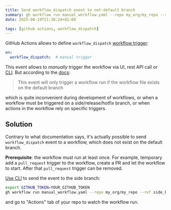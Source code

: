 ```yaml
---
title: Send workflow_dispatch event to not-default branch
summary: gh workflow run manual_workflow.yaml --repo my_org/my_repo --ref side_branch  # will be shown on a post card on the main page
date: 2025-08-19T21:38:24+02:00

tags: [github actions, workflow_dispatch]
---
```


GitHub Actions allows to define `workflow_dispatch`
[workflow trigger](https://docs.github.com/en/actions/reference/workflows-and-actions/events-that-trigger-workflows#workflow_dispatch):

```yaml
on:
  workflow_dispatch:  # manual trigger
```

This event allows to _manually_ trigger the workflow via UI, rest API call or [CLI](https://cli.github.com/manual/gh_workflow_run).
But according to the [docs](https://docs.github.com/en/actions/reference/workflows-and-actions/events-that-trigger-workflows#workflow_dispatch):

> This event will only trigger a workflow run if the workflow file exists on the default branch

which is quite inconvenient during development of workflows, or when a workflow must be triggered on a side/release/hotfix branch,
or when actions in the workflow rely on specific triggers.

## Solution

Contrary to what documentation says, it's actually possible to send `workflow_dispatch` event to a workflow,
which does not exist on the default branch.

**Prerequisite**: the workflow must run at least once. For example, temporary add a `pull_request` trigger
to the workflow, create a PR and let the workflow to start. After that `pull_request` trigger can be removed.

[Use CLI](https://cli.github.com/manual/gh_workflow_run) to send the event to the side branch:

```bash
export GITHUB_TOKEN=YOUR_GITHUB_TOKEN
gh workflow run manual_workflow.yaml --repo my_org/my_repo --ref side_branch
```

and go to "Actions" tab of your repo to watch the workflow run.
